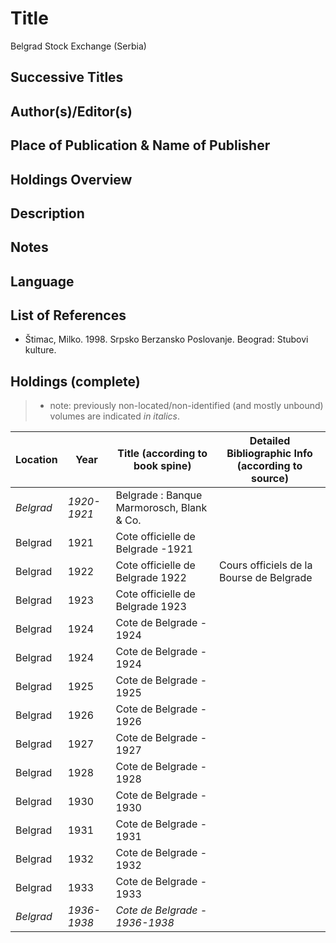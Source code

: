 # Title

Belgrad Stock Exchange (Serbia)

## Successive Titles

## Author(s)/Editor(s)

## Place of Publication & Name of Publisher

## Holdings Overview

## Description

## Notes

## Language

## List of References

* Štimac, Milko. 1998. Srpsko Berzansko Poslovanje. Beograd: Stubovi kulture.

## Holdings (complete)

> * note: previously non-located/non-identified (and mostly unbound) volumes are indicated *in italics*.

| Location | Year | Title (according to book spine)   | Detailed Bibliographic Info (according to source) |
|----------|------|-----------------------------------|---------------------------------------------------|
| *Belgrad*  | *1920-1921* | Belgrade : Banque Marmorosch, Blank & Co. |                                                   |
| Belgrad  | 1921 | Cote officielle de Belgrade -1921 |                                                   |
| Belgrad  | 1922 | Cote officielle de Belgrade 1922  | Cours officiels de la Bourse de Belgrade          |
| Belgrad  | 1923 | Cote officielle de Belgrade 1923  |                                                   |
| Belgrad  | 1924 | Cote de Belgrade - 1924           |                                                   |
| Belgrad  | 1924 | Cote de Belgrade - 1924           |                                                   |
| Belgrad  | 1925 | Cote de Belgrade - 1925           |                                                   |
| Belgrad  | 1926 | Cote de Belgrade - 1926           |                                                   |
| Belgrad  | 1927 | Cote de Belgrade - 1927           |                                                   |
| Belgrad  | 1928 | Cote de Belgrade - 1928           |                                                   |
| Belgrad  | 1930 | Cote de Belgrade - 1930           |                                                   |
| Belgrad  | 1931 | Cote de Belgrade - 1931           |                                                   |
| Belgrad  | 1932 | Cote de Belgrade - 1932           |                                                   |
| Belgrad  | 1933 | Cote de Belgrade - 1933           |                                                   |
| *Belgrad*  | *1936-1938* | *Cote de Belgrade - 1936-1938*           |                                                   |
